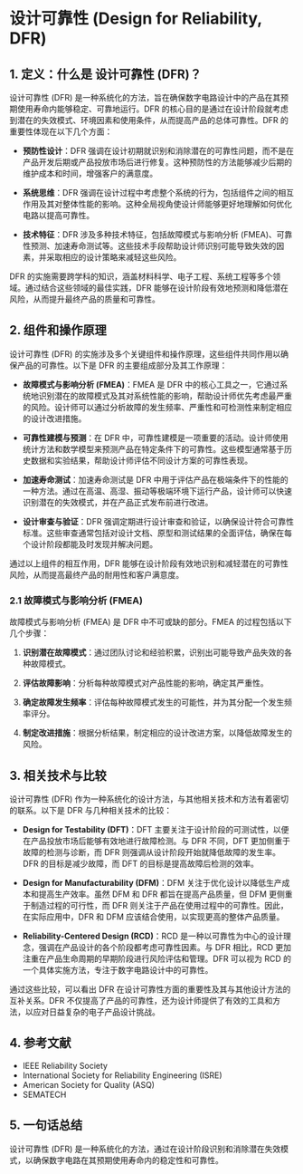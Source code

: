 # 设计可靠性 (Design for Reliability, DFR)

## 1. 定义：什么是 **设计可靠性 (DFR)**？
设计可靠性 (DFR) 是一种系统化的方法，旨在确保数字电路设计中的产品在其预期使用寿命内能够稳定、可靠地运行。DFR 的核心目的是通过在设计阶段就考虑到潜在的失效模式、环境因素和使用条件，从而提高产品的总体可靠性。DFR 的重要性体现在以下几个方面：

- **预防性设计**：DFR 强调在设计初期就识别和消除潜在的可靠性问题，而不是在产品开发后期或产品投放市场后进行修复。这种预防性的方法能够减少后期的维护成本和时间，增强客户的满意度。

- **系统思维**：DFR 强调在设计过程中考虑整个系统的行为，包括组件之间的相互作用及其对整体性能的影响。这种全局视角使设计师能够更好地理解如何优化电路以提高可靠性。

- **技术特征**：DFR 涉及多种技术特征，包括故障模式与影响分析 (FMEA)、可靠性预测、加速寿命测试等。这些技术手段帮助设计师识别可能导致失效的因素，并采取相应的设计策略来减轻这些风险。

DFR 的实施需要跨学科的知识，涵盖材料科学、电子工程、系统工程等多个领域。通过结合这些领域的最佳实践，DFR 能够在设计阶段有效地预测和降低潜在风险，从而提升最终产品的质量和可靠性。

## 2. 组件和操作原理
设计可靠性 (DFR) 的实施涉及多个关键组件和操作原理，这些组件共同作用以确保产品的可靠性。以下是 DFR 的主要组成部分及其工作原理：

- **故障模式与影响分析 (FMEA)**：FMEA 是 DFR 中的核心工具之一，它通过系统地识别潜在的故障模式及其对系统性能的影响，帮助设计师优先考虑最严重的风险。设计师可以通过分析故障的发生频率、严重性和可检测性来制定相应的设计改进措施。

- **可靠性建模与预测**：在 DFR 中，可靠性建模是一项重要的活动。设计师使用统计方法和数学模型来预测产品在特定条件下的可靠性。这些模型通常基于历史数据和实验结果，帮助设计师评估不同设计方案的可靠性表现。

- **加速寿命测试**：加速寿命测试是 DFR 中用于评估产品在极端条件下的性能的一种方法。通过在高温、高湿、振动等极端环境下运行产品，设计师可以快速识别潜在的失效模式，并在产品正式发布前进行改进。

- **设计审查与验证**：DFR 强调定期进行设计审查和验证，以确保设计符合可靠性标准。这些审查通常包括对设计文档、原型和测试结果的全面评估，确保在每个设计阶段都能及时发现并解决问题。

通过以上组件的相互作用，DFR 能够在设计阶段有效地识别和减轻潜在的可靠性风险，从而提高最终产品的耐用性和客户满意度。

### 2.1 故障模式与影响分析 (FMEA)
故障模式与影响分析 (FMEA) 是 DFR 中不可或缺的部分。FMEA 的过程包括以下几个步骤：

1. **识别潜在故障模式**：通过团队讨论和经验积累，识别出可能导致产品失效的各种故障模式。

2. **评估故障影响**：分析每种故障模式对产品性能的影响，确定其严重性。

3. **确定故障发生频率**：评估每种故障模式发生的可能性，并为其分配一个发生频率评分。

4. **制定改进措施**：根据分析结果，制定相应的设计改进方案，以降低故障发生的风险。

## 3. 相关技术与比较
设计可靠性 (DFR) 作为一种系统化的设计方法，与其他相关技术和方法有着密切的联系。以下是 DFR 与几种相关技术的比较：

- **Design for Testability (DFT)**：DFT 主要关注于设计阶段的可测试性，以便在产品投放市场后能够有效地进行故障检测。与 DFR 不同，DFT 更加侧重于故障的检测与诊断，而 DFR 则强调从设计阶段开始就降低故障的发生率。DFR 的目标是减少故障，而 DFT 的目标是提高故障后检测的效率。

- **Design for Manufacturability (DFM)**：DFM 关注于优化设计以降低生产成本和提高生产效率。虽然 DFM 和 DFR 都旨在提高产品质量，但 DFM 更侧重于制造过程的可行性，而 DFR 则关注于产品在使用过程中的可靠性。因此，在实际应用中，DFR 和 DFM 应该结合使用，以实现更高的整体产品质量。

- **Reliability-Centered Design (RCD)**：RCD 是一种以可靠性为中心的设计理念，强调在产品设计的各个阶段都考虑可靠性因素。与 DFR 相比，RCD 更加注重在产品生命周期的早期阶段进行风险评估和管理。DFR 可以视为 RCD 的一个具体实施方法，专注于数字电路设计中的可靠性。

通过这些比较，可以看出 DFR 在设计可靠性方面的重要性及其与其他设计方法的互补关系。DFR 不仅提高了产品的可靠性，还为设计师提供了有效的工具和方法，以应对日益复杂的电子产品设计挑战。

## 4. 参考文献
- IEEE Reliability Society
- International Society for Reliability Engineering (ISRE)
- American Society for Quality (ASQ)
- SEMATECH

## 5. 一句话总结
设计可靠性 (DFR) 是一种系统化的方法，通过在设计阶段识别和消除潜在失效模式，以确保数字电路在其预期使用寿命内的稳定性和可靠性。